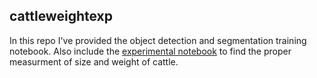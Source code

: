 ## cattleweightexp
In this repo I've provided the object detection and segmentation training notebook.
Also include the [experimental notebook](https://colab.research.google.com/drive/1_3b60w5YHZh72dXmXWLv8bJjNDmVJNRV#scrollTo=K5VT4L1mJIRQ) to find the proper measurment of size and weight of cattle.
